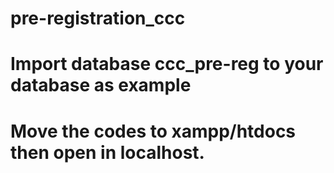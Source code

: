 # pre-registration_ccc
# Import database ccc_pre-reg to your database as example
# Move the codes to xampp/htdocs then open in localhost.

